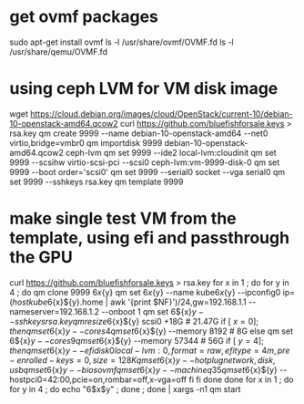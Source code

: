 # get ovmf packages
sudo apt-get install ovmf
ls -l /usr/share/ovmf/OVMF.fd
ls -l /usr/share/qemu/OVMF.fd


# using ceph LVM for VM disk image
wget https://cloud.debian.org/images/cloud/OpenStack/current-10/debian-10-openstack-amd64.qcow2
curl https://github.com/bluefishforsale.keys > rsa.key
qm create 9999 --name debian-10-openstack-amd64 --net0 virtio,bridge=vmbr0
qm importdisk 9999 debian-10-openstack-amd64.qcow2 ceph-lvm
qm set 9999 --ide2 local-lvm:cloudinit
qm set 9999 --scsihw virtio-scsi-pci --scsi0 ceph-lvm:vm-9999-disk-0
qm set 9999 --boot order='scsi0'
qm set 9999 --serial0 socket --vga serial0
qm set 9999 --sshkeys rsa.key
qm template 9999


# make single test VM from the template, using efi and passthrough the GPU
curl https://github.com/bluefishforsale.keys > rsa.key
for x in 1 ; do
for y in 4 ; do
qm clone 9999 6${x}${y}
qm set 6${x}${y} --name kube6${x}${y} --ipconfig0 ip=$(host kube6${x}${y}.home | awk '{print $NF}')/24,gw=192.168.1.1 --nameserver=192.168.1.2 --onboot 1
qm set 6${x}${y} --sshkeys rsa.key
qm resize 6${x}${y} scsi0 +18G  # 21.47G
if [ $x = 0 ] ; then
    qm set 6${x}${y} --cores 4
    qm set 6${x}${y} --memory 8192  # 8G
else
    qm set 6${x}${y} --cores 9
    qm set 6${x}${y} --memory 57344  # 56G
    if [ $y = 4 ] ; then
        qm set 6${x}${y} --efidisk0 local-lvm:0,format=raw,efitype=4m,pre-enrolled-keys=0,size=128K
        qm set 6${x}${y} --hotplug network,disk,usb
        qm set 6${x}${y} --bios ovmf
        qm set 6${x}${y} --machine q35
        qm set 6${x}${y} --hostpci0=42:00,pcie=on,rombar=off,x-vga=off
    fi
fi
done
done
for x in 1 ; do for y in 4 ; do  echo "6$x$y" ; done ; done | xargs -n1 qm start

